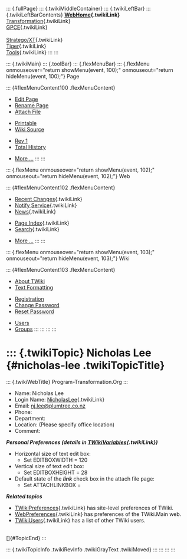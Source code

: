 ::: {.fullPage}
::: {.twikiMiddleContainer}
::: {.twikiLeftBar}
::: {.twikiLeftBarContents}
**[WebHome](WebHome){.twikiLink}**\
[Transformation](../Transform/WebHome){.twikiLink}\
[GPCE](../Gpce/WebHome){.twikiLink}\
\
[Stratego/XT](../Stratego/WebHome){.twikiLink}\
[Tiger](../Tiger/WebHome){.twikiLink}\
[Tools](../Tools/WebHome){.twikiLink}
:::
:::

::: {.twikiMain}
::: {.toolBar}
::: {.flexMenuBar}
::: {.flexMenu onmouseover="return showMenu(event, 100);" onmouseout="return hideMenu(event, 100);"}
Page

::: {#flexMenuContent100 .flexMenuContent}
-   [Edit
    Page](http://www.program-transformation.org/edit/Main/NicholasLee?t=1536826824)
-   [Rename
    Page](http://www.program-transformation.org/rename/Main/NicholasLee)
-   [Attach
    File](http://www.program-transformation.org/attach/Main/NicholasLee)

<!-- -->

-   [Printable](http://www.program-transformation.org/view/Main/NicholasLee?skin=print.pattern)
-   [Wiki
    Source](http://www.program-transformation.org/view/Main/NicholasLee?skin=text&raw=on&contenttype=text/plain)

<!-- -->

-   [Rev
    1](http://www.program-transformation.org/view/Main/NicholasLee?rev=1.1)
-   [Total
    History](http://www.program-transformation.org/rdiff/Main/NicholasLee)

<!-- -->

-   [More
    \...](http://www.program-transformation.org/oops/Main/NicholasLee?template=oopsmore&param1=1.1&param2=1.1)
:::
:::

::: {.flexMenu onmouseover="return showMenu(event, 102);" onmouseout="return hideMenu(event, 102);"}
Web

::: {#flexMenuContent102 .flexMenuContent}
-   [Recent Changes](WebChanges){.twikiLink}
-   [Notify Service](WebNotify){.twikiLink}
-   [News](WebNews){.twikiLink}

<!-- -->

-   [Page Index](WebIndex){.twikiLink}
-   [Search](WebSearch){.twikiLink}

<!-- -->

-   [More
    \...](http://www.program-transformation.org/oops/Main/NicholasLee?template=oopsmore&param1=1.1&param2=1.1)
:::
:::

::: {.flexMenu onmouseover="return showMenu(event, 103);" onmouseout="return hideMenu(event, 103);"}
Wiki

::: {#flexMenuContent103 .flexMenuContent}
-   [About
    TWiki](http://www.program-transformation.org/view/TWiki/WebHome)
-   [Text
    Formatting](http://www.program-transformation.org/view/TWiki/TextFormattingRules)

<!-- -->

-   [Registration](http://www.program-transformation.org/view/TWiki/TWikiRegistration)
-   [Change
    Password](http://www.program-transformation.org/view/TWiki/ChangePassword)
-   [Reset
    Password](http://www.program-transformation.org/view/TWiki/ResetPassword)

<!-- -->

-   [Users](http://www.program-transformation.org/view/Main/TWikiUsers)
-   [Groups](http://www.program-transformation.org/view/Main/TWikiGroups)
:::
:::
:::
:::

::: {.twikiTopic}
Nicholas Lee {#nicholas-lee .twikiTopicTitle}
============

::: {.twikiWebTitle}
Program-Transformation.Org
:::

-   Name: Nicholas Lee
-   Login Name: [NicholasLee](NicholasLee){.twikiLink}
-   Email: <nj.lee@plumtree.co.nz>
-   Phone:
-   Department:
-   Location: (Please specify office location)
-   Comment:

***Personal Preferences (details in
[TWikiVariables](../TWiki/TWikiVariables){.twikiLink})***

-   Horizontal size of text edit box:
    -   Set EDITBOXWIDTH = 120
-   Vertical size of text edit box:
    -   Set EDITBOXHEIGHT = 28
-   Default state of the ***link*** check box in the attach file page:
    -   Set ATTACHLINKBOX =

***Related topics***

-   [TWikiPreferences](../TWiki/TWikiPreferences){.twikiLink} has
    site-level preferences of TWiki.
-   [WebPreferences](WebPreferences){.twikiLink} has preferences of the
    TWiki.Main web.
-   [TWikiUsers](TWikiUsers){.twikiLink} has a list of other TWiki
    users.

\
[]{#TopicEnd}
:::

::: {.twikiTopicInfo .twikiRevInfo .twikiGrayText .twikiMoved}
:::
:::
:::
:::
